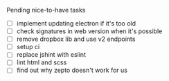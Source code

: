 Pending nice-to-have tasks
- [ ] implement updating electron if it's too old
- [ ] check signatures in web version when it's possible
- [ ] remove dropbox lib and use v2 endpoints
- [ ] setup ci
- [ ] replace jshint with eslint
- [ ] lint html and scss
- [ ] find out why zepto doesn't work for us